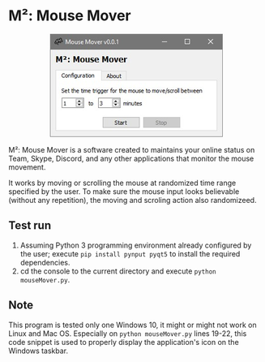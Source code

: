 # M²: Mouse Mover

<p align = "center">
  <img src = "https://raw.githubusercontent.com/hafiz-kamilin/mouse_mover/main/demonstration.jpg" width = "341" height = "203"/>
</p>

M²: Mouse Mover is a software created to maintains your online status on Team, Skype, Discord, and any other applications that monitor the mouse movement. 

It works by moving or scrolling the mouse at randomized time range specified by the user. To make sure the mouse input looks believable (without any repetition), the moving and scroling action also randomizeed.

## Test run

1. Assuming Python 3 programming environment already configured by the user; execute `pip install pynput pyqt5` to install the required dependencies.
2. cd the console to the current directory and execute `python mouseMover.py`.

## Note

This program is tested only one Windows 10, it might or might not work on Linux and Mac OS. Especially on `python mouseMover.py` lines 19-22, this code snippet is used to properly display the application's icon on the Windows taskbar.
